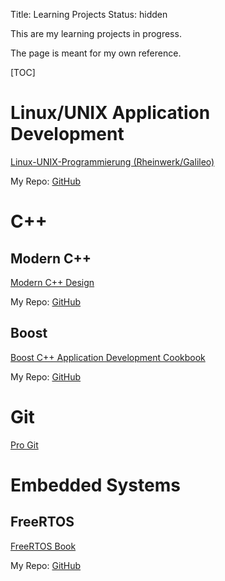 Title: Learning Projects
Status: hidden

This are my learning projects in progress.

The page is meant for my own reference.


[TOC]

# Linux/UNIX Application Development

[Linux-UNIX-Programmierung (Rheinwerk/Galileo)](http://openbook.rheinwerk-verlag.de/linux_unix_programmierung/Kap02-002.htm#t2t310)

My Repo: [GitHub](https://github.com/LukasWoodtli/LinuxDevelopment)


# C++

## Modern C++

[Modern C++ Design](https://play.google.com/books/reader?printsec=frontcover&output=reader&id=vV-ACgAAAEAJ&pg=GBS.PA25)

My Repo: [GitHub](https://github.com/LukasWoodtli/)

## Boost

[Boost C++ Application Development Cookbook](https://www.packtpub.com/mapt/book/All%20Books/9781849514880)

My Repo: [GitHub](https://github.com/LukasWoodtli/BoostCookbook)


# Git

[Pro Git](https://git-scm.com/book/en/v2)

<!-- Version Control with Git (O'Reilly) -->


# Embedded Systems

## FreeRTOS

[FreeRTOS Book](https://www.dropbox.com/s/dxcag8v4gv0ew9c/Using%20the%20FreeRTOS%20Real%20Time%20Kernel%20-%20A%20Practical%20Guide.pdf?dl=0)

My Repo: [GitHub](https://github.com/LukasWoodtli/FreeRtosExamples)


<!-- ## ARM Cortex

[ARM® Cortex® M4 Cookbook](https://www.packtpub.com/mapt/book/hardware_and_creative/9781782176503/1/ch01lvl1sec10/Installing+uVision5)


# Computation and Parsers

[Language Implementation Patterns](https://pragprog.com/book/tpdsl/language-implementation-patterns)

My Repo: [GitHub](https://github.com/LukasWoodtli/LanguageImplementationPatterns)


# Scheme

[Structure and Interpretation of Computer Programs](https://play.google.com/books/reader?printsec=frontcover&output=reader&id=cCsbCQAAAEAJ&pg=GBS.PA227)

[Text online](https://mitpress.mit.edu/sicp/full-text/book/book-Z-H-4.html#%25_toc_start)

MIT OpenCourseWare [4A](http://ocw.mit.edu/courses/electrical-engineering-and-computer-science/6-001-structure-and-interpretation-of-computer-programs-spring-2005/video-lectures/4a-pattern-matching-and-rule-based-substitution/)

My Repo: [GitHub](https://github.com/LukasWoodtli/SchemeCourse)
-->
